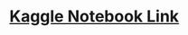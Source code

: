 # [Kaggle Notebook Link ](https://www.kaggle.com/code/rudraprasadbhuyan/taiwan-height-and-weight-eda)
